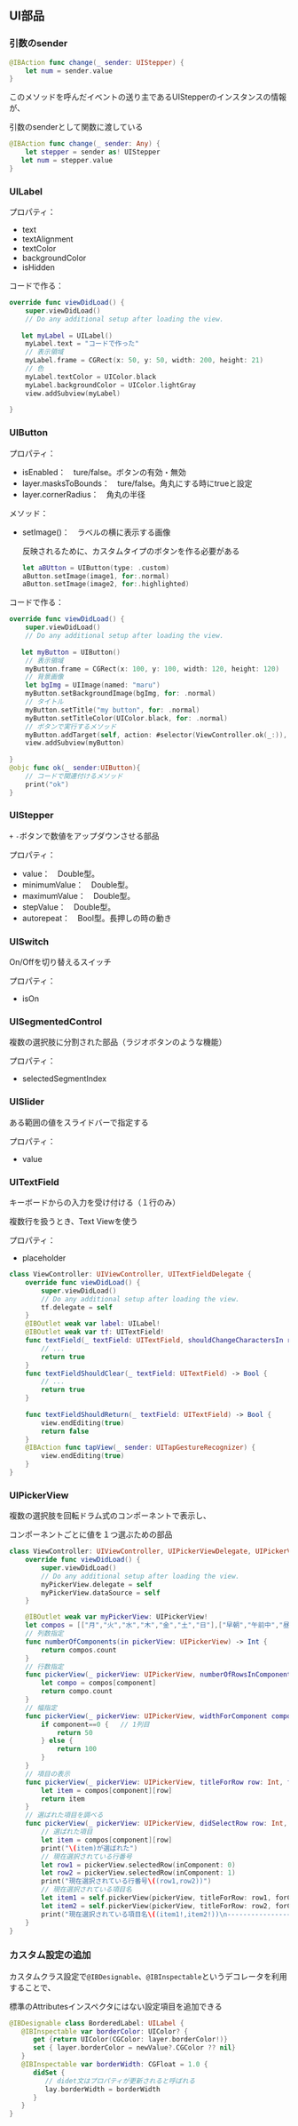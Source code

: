 ## UI部品



### 引数のsender

```swift
@IBAction func change(_ sender: UIStepper) {
	let num = sender.value
}
```

このメソッドを呼んだイベントの送り主であるUIStepperのインスタンスの情報が、

引数のsenderとして関数に渡している

```swift
@IBAction func change(_ sender: Any) {
	let stepper = sender as! UIStepper
   let num = stepper.value
}
```



### UILabel

プロパティ：

* text
* textAlignment
* textColor
* backgroundColor
* isHidden

コードで作る：

```swift
override func viewDidLoad() {
	super.viewDidLoad()
	// Do any additional setup after loading the view.
	
   let myLabel = UILabel()
	myLabel.text = "コードで作った"
	// 表示領域
	myLabel.frame = CGRect(x: 50, y: 50, width: 200, height: 21)
	// 色
	myLabel.textColor = UIColor.black
	myLabel.backgroundColor = UIColor.lightGray
	view.addSubview(myLabel)
   
}
```



### UIButton

プロパティ：

* isEnabled：　ture/false。ボタンの有効・無効
* layer.masksToBounds：　ture/false。角丸にする時にtrueと設定
* layer.cornerRadius：　角丸の半径

メソッド：

* setImage()：　ラベルの横に表示する画像

   反映されるために、カスタムタイプのボタンを作る必要がある

   ```swift
   let aBUtton = UIButton(type: .custom)
   aButton.setImage(image1, for:.normal)
   aButton.setImage(image2, for:.highlighted)
   ```

コードで作る：

```swift
override func viewDidLoad() {
	super.viewDidLoad()
	// Do any additional setup after loading the view.
	
   let myButton = UIButton()
	// 表示領域
	myButton.frame = CGRect(x: 100, y: 100, width: 120, height: 120)
	// 背景画像
	let bgImg = UIImage(named: "maru")
	myButton.setBackgroundImage(bgImg, for: .normal)
	// タイトル
	myButton.setTitle("my button", for: .normal)
	myButton.setTitleColor(UIColor.black, for: .normal)
	// ボタンで実行するメソッド
	myButton.addTarget(self, action: #selector(ViewController.ok(_:)), for: UIControl.Event.touchUpInside)
	view.addSubview(myButton)
   
}
@objc func ok(_ sender:UIButton){
	// コードで関連付けるメソッド
	print("ok")
}
```



### UIStepper

`+` `-`ボタンで数値をアップダウンさせる部品

プロパティ：

* value：　Double型。
* minimumValue：　Double型。
* maximumValue：　Double型。
* stepValue：　Double型。
* autorepeat：　Bool型。長押しの時の動き



### UISwitch

On/Offを切り替えるスイッチ

プロパティ：

* isOn



### UISegmentedControl

複数の選択肢に分割された部品（ラジオボタンのような機能）

プロパティ：

* selectedSegmentIndex



### UISlider

ある範囲の値をスライドバーで指定する

プロパティ：

* value



### UITextField

キーボードからの入力を受け付ける（１行のみ）

複数行を扱うとき、Text Viewを使う

プロパティ：

* placeholder

```swift
class ViewController: UIViewController, UITextFieldDelegate {
	override func viewDidLoad() {
		super.viewDidLoad()
		// Do any additional setup after loading the view.
		tf.delegate = self
	}
	@IBOutlet weak var label: UILabel!
	@IBOutlet weak var tf: UITextField!  
	func textField(_ textField: UITextField, shouldChangeCharactersIn range: NSRange, replacementString string: String) -> Bool {
		// ...
		return true
	}
	func textFieldShouldClear(_ textField: UITextField) -> Bool {
		// ...
		return true
	}
    
	func textFieldShouldReturn(_ textField: UITextField) -> Bool {
		view.endEditing(true)
		return false
	}
	@IBAction func tapView(_ sender: UITapGestureRecognizer) {
		view.endEditing(true)
	}
}
```



### UIPickerView

複数の選択肢を回転ドラム式のコンポーネントで表示し、

コンポーネントごとに値を１つ選ぶための部品

```swift
class ViewController: UIViewController, UIPickerViewDelegate, UIPickerViewDataSource {
	override func viewDidLoad() {
		super.viewDidLoad()
		// Do any additional setup after loading the view.
		myPickerView.delegate = self
		myPickerView.dataSource = self
	}

	@IBOutlet weak var myPickerView: UIPickerView! 
	let compos = [["月","火","水","木","金","土","日"],["早朝","午前中","昼間","夜間"]]
	// 列数指定
	func numberOfComponents(in pickerView: UIPickerView) -> Int {
		return compos.count
	}
	// 行数指定
	func pickerView(_ pickerView: UIPickerView, numberOfRowsInComponent component: Int) -> Int {
		let compo = compos[component]
		return compo.count
	}
	// 幅指定
	func pickerView(_ pickerView: UIPickerView, widthForComponent component: Int) -> CGFloat {
		if component==0 {   // 1列目
			return 50
		} else {
			return 100
		}
	}
	// 項目の表示
	func pickerView(_ pickerView: UIPickerView, titleForRow row: Int, forComponent component: Int) -> String? {
		let item = compos[component][row]
		return item
	}
	// 選ばれた項目を調べる
	func pickerView(_ pickerView: UIPickerView, didSelectRow row: Int, inComponent component: Int) {
		// 選ばれた項目
		let item = compos[component][row]
		print("\(item)が選ばれた")
		// 現在選択されている行番号
		let row1 = pickerView.selectedRow(inComponent: 0)
		let row2 = pickerView.selectedRow(inComponent: 1)
		print("現在選択されている行番号\((row1,row2))")
		// 現在選択されている項目名
		let item1 = self.pickerView(pickerView, titleForRow: row1, forComponent: 0)
		let item2 = self.pickerView(pickerView, titleForRow: row2, forComponent: 1)
		print("現在選択されている項目名\((item1!,item2!))\n-------------------------------")
	}
}
```



### カスタム設定の追加

カスタムクラス設定で`@IBDesignable`、`@IBInspectable`というデコレータを利用することで、

標準のAttributesインスペクタにはない設定項目を追加できる

```swift
@IBDesignable class BorderedLabel: UILabel {
   @IBInspectable var borderColor: UIColor? {
      get {return UIColor(CGColor: layer.borderColor!)}
      set { layer.borderColor = newValue?.CGColor ?? nil}
   }
   @IBInspectable var borderWidth: CGFloat = 1.0 {
      didSet {
         // didet文はプロパティが更新されると呼ばれる
         lay.borderWidth = borderWidth
      }
   }
}
```





















